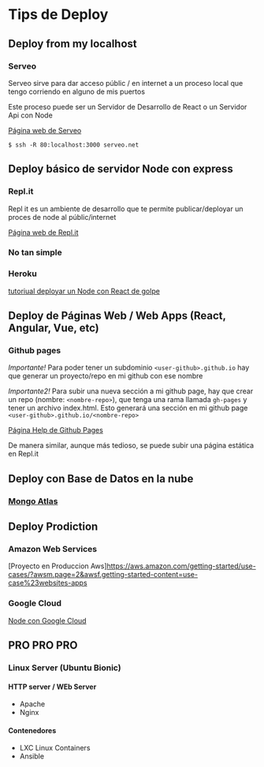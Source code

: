 # Tips de Deploy


## Deploy from my localhost

### Serveo

Serveo sirve para dar acceso públic / en internet a un proceso local que tengo corriendo en alguno de mis puertos

Este proceso puede ser un Servidor de Desarrollo de React o un Servidor Api con Node

[Página web de Serveo](https://serveo.net)

`$ ssh -R 80:localhost:3000 serveo.net` 

## Deploy básico de servidor Node con express 

### Repl.it

Repl it es un ambiente de desarrollo que te permite publicar/deployar un proces de node al públic/internet

[Página web de Repl.it](https://repl.it)

### No tan simple

### Heroku 

[tutoriual deployar un Node con React de golpe](https://www.fullstackreact.com/articles/deploying-a-react-app-with-a-server/)

## Deploy de Páginas Web / Web Apps (React, Angular, Vue, etc)

### Github pages

*Importante!* Para poder tener un subdominio `<user-github>.github.io` hay que generar un proyecto/repo en mi github con ese nombre

*Importante2!* Para subir una nueva sección a mi github page, hay que crear un repo (nombre: `<nombre-repo>`), que tenga una rama llamada `gh-pages` y tener un archivo index.html. Esto generará una sección en mi github page `<user-github>.github.io/<nombre-repo>`




[Página Help de Github Pages](https://help.github.com/categories/github-pages-basics/)


De manera similar, aunque más tedioso, se puede subir una página estática en Repl.it

## Deploy con Base de Datos en la nube

### [Mongo Atlas](https://www.mongodb.com/cloud/atlas)

## Deploy Prodiction

### Amazon Web Services

[Proyecto en Produccion Aws]https://aws.amazon.com/getting-started/use-cases/?awsm.page=2&awsf.getting-started-content=use-case%23websites-apps

### Google Cloud

[Node con Google Cloud](https://cloud.google.com/nodejs/)

## PRO PRO PRO

### Linux Server (Ubuntu Bionic)

#### HTTP server / WEb Server

  - Apache
  - Nginx

#### Contenedores

  - LXC Linux Containers
  - Ansible

